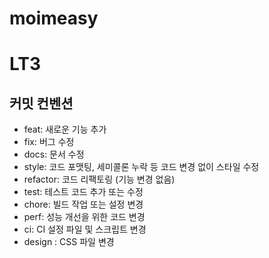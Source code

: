 # moimeasy

# LT3

## 커밋 컨벤션

- feat: 새로운 기능 추가
- fix: 버그 수정
- docs: 문서 수정
- style: 코드 포맷팅, 세미콜론 누락 등 코드 변경 없이 스타일 수정
- refactor: 코드 리팩토링 (기능 변경 없음)
- test: 테스트 코드 추가 또는 수정
- chore: 빌드 작업 또는 설정 변경
- perf: 성능 개선을 위한 코드 변경
- ci: CI 설정 파일 및 스크립트 변경
- design : CSS 파일 변경
